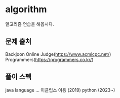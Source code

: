 # algorithm
알고리즘 연습을 해봅시다.



## 문제 출처

Backjoon Online Judge(<https://www.acmicpc.net/>) 
Programmers(<https://programmers.co.kr/>)



## 풀이 스펙

java language ... 이클립스 이용 (2019) 
python (2023~)
